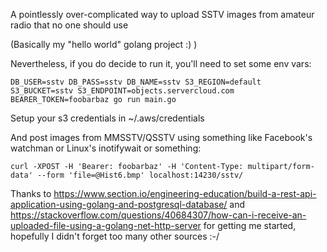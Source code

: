 
A pointlessly over-complicated way to upload SSTV images from amateur radio that no one should use

(Basically my "hello world" golang project :) )

Nevertheless, if you do decide to run it, you'll need to set some env vars:


    DB_USER=sstv DB_PASS=sstv DB_NAME=sstv S3_REGION=default S3_BUCKET=sstv S3_ENDPOINT=objects.servercloud.com BEARER_TOKEN=foobarbaz go run main.go

Setup your s3 credentials in ~/.aws/credentials

And post images from MMSSTV/QSSTV using something like Facebook's watchman or Linux's inotifywait or something:

    curl -XPOST -H 'Bearer: foobarbaz' -H 'Content-Type: multipart/form-data' --form 'file=@Hist6.bmp' localhost:14230/sstv/



Thanks to https://www.section.io/engineering-education/build-a-rest-api-application-using-golang-and-postgresql-database/ and https://stackoverflow.com/questions/40684307/how-can-i-receive-an-uploaded-file-using-a-golang-net-http-server for getting me started, hopefully I didn't forget too many other sources :-/
